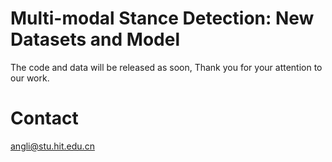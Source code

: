 # Multi-modal Stance Detection: New Datasets and Model 

The code and data will be released as soon, Thank you for your attention to our work.

# Contact

angli@stu.hit.edu.cn
